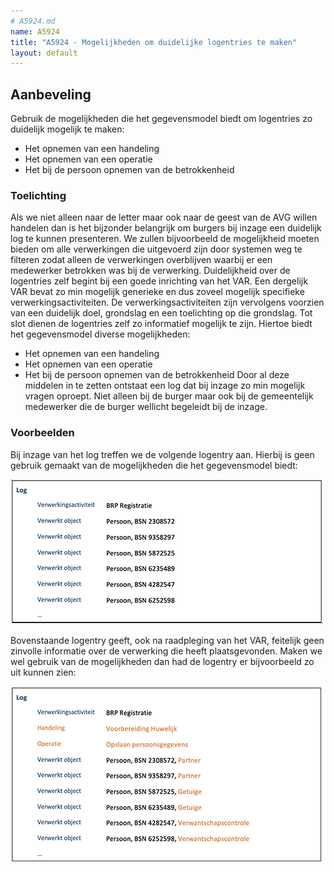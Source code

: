 ```yaml
---
# A5924.md
name: A5924
title: "A5924 - Mogelijkheden om duidelijke logentries te maken"
layout: default
---
```


## Aanbeveling
Gebruik de mogelijkheden die het gegevensmodel biedt om logentries zo duidelijk mogelijk te maken:
-	Het opnemen van een handeling
-	Het opnemen van een operatie
-	Het bij de persoon opnemen van de betrokkenheid

### Toelichting
Als we niet alleen naar de letter maar ook naar de geest van de AVG willen handelen dan is het bijzonder belangrijk om burgers bij inzage een duidelijk log te kunnen presenteren.
We zullen bijvoorbeeld de mogelijkheid moeten bieden om alle verwerkingen die uitgevoerd zijn door systemen weg te filteren zodat alleen de verwerkingen overblijven waarbij er een medewerker betrokken was bij de verwerking.
Duidelijkheid over de logentries zelf begint bij een goede inrichting van het VAR. Een dergelijk VAR bevat zo min mogelijk generieke en dus zoveel mogelijk specifieke verwerkingsactiviteiten. De verwerkingsactiviteiten zijn vervolgens voorzien van een duidelijk doel, grondslag en een toelichting op die grondslag.
Tot slot dienen de logentries zelf zo informatief mogelijk te zijn. Hiertoe biedt het gegevensmodel diverse mogelijkheden:
-	Het opnemen van een handeling
-	Het opnemen van een operatie
-	Het bij de persoon opnemen van de betrokkenheid
Door al deze middelen in te zetten ontstaat een log dat bij inzage zo min mogelijk vragen oproept. Niet alleen bij de burger maar ook bij de gemeentelijk medewerker die de burger wellicht begeleidt bij de inzage.

### Voorbeelden
Bij inzage van het log treffen we de volgende logentry aan. Hierbij is geen gebruik gemaakt van de mogelijkheden die het gegevensmodel biedt:

![](./_assets/A5924_1.png)

Bovenstaande logentry geeft, ook na raadpleging van het VAR, feitelijk geen zinvolle informatie over de verwerking die heeft plaatsgevonden. Maken we wel gebruik van de mogelijkheden dan had de logentry er bijvoorbeeld zo uit kunnen zien:

![](./_assets/A5924_2.png)
